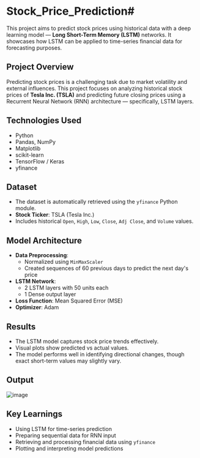 # Stock_Price_Prediction# 

This project aims to predict stock prices using historical data with a deep learning model — **Long Short-Term Memory (LSTM)** networks. It showcases how LSTM can be applied to time-series financial data for forecasting purposes.

## Project Overview

Predicting stock prices is a challenging task due to market volatility and external influences. This project focuses on analyzing historical stock prices of **Tesla Inc. (TSLA)** and predicting future closing prices using a Recurrent Neural Network (RNN) architecture — specifically, LSTM layers.

## Technologies Used

- Python  
- Pandas, NumPy  
- Matplotlib  
- scikit-learn  
- TensorFlow / Keras  
- yfinance  

## Dataset

- The dataset is automatically retrieved using the `yfinance` Python module.  
- **Stock Ticker**: TSLA (Tesla Inc.)  
- Includes historical `Open`, `High`, `Low`, `Close`, `Adj Close`, and `Volume` values.  

## Model Architecture

- **Data Preprocessing**:  
  - Normalized using `MinMaxScaler`  
  - Created sequences of 60 previous days to predict the next day's price  
- **LSTM Network**:  
  - 2 LSTM layers with 50 units each  
  - 1 Dense output layer  
- **Loss Function**: Mean Squared Error (MSE)  
- **Optimizer**: Adam  

## Results

- The LSTM model captures stock price trends effectively.  
- Visual plots show predicted vs actual values.  
- The model performs well in identifying directional changes, though exact short-term values may slightly vary.  

## Output
![image](https://github.com/user-attachments/assets/7880174d-fdba-44c7-baab-7c5825eb2e39)

## Key Learnings

- Using LSTM for time-series prediction  
- Preparing sequential data for RNN input  
- Retrieving and processing financial data using `yfinance`  
- Plotting and interpreting model predictions  

